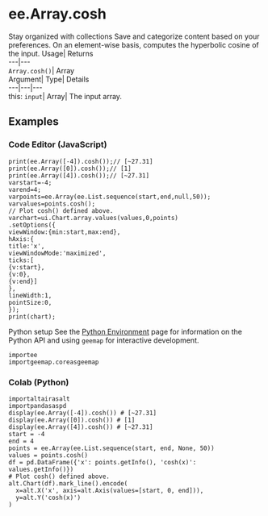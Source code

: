 
#  ee.Array.cosh 
Stay organized with collections  Save and categorize content based on your preferences. 
On an element-wise basis, computes the hyperbolic cosine of the input. Usage| Returns  
---|---  
`Array.cosh()`| Array  
Argument| Type| Details  
---|---|---  
this: `input`| Array| The input array.  
## Examples
### Code Editor (JavaScript)
```
print(ee.Array([-4]).cosh());// [~27.31]
print(ee.Array([0]).cosh());// [1]
print(ee.Array([4]).cosh());// [~27.31]
varstart=-4;
varend=4;
varpoints=ee.Array(ee.List.sequence(start,end,null,50));
varvalues=points.cosh();
// Plot cosh() defined above.
varchart=ui.Chart.array.values(values,0,points)
.setOptions({
viewWindow:{min:start,max:end},
hAxis:{
title:'x',
viewWindowMode:'maximized',
ticks:[
{v:start},
{v:0},
{v:end}]
},
lineWidth:1,
pointSize:0,
});
print(chart);
```

Python setup
See the [ Python Environment](https://developers.google.com/earth-engine/guides/python_install) page for information on the Python API and using `geemap` for interactive development.
```
importee
importgeemap.coreasgeemap
```

### Colab (Python)
```
importaltairasalt
importpandasaspd
display(ee.Array([-4]).cosh()) # [~27.31]
display(ee.Array([0]).cosh()) # [1]
display(ee.Array([4]).cosh()) # [~27.31]
start = -4
end = 4
points = ee.Array(ee.List.sequence(start, end, None, 50))
values = points.cosh()
df = pd.DataFrame({'x': points.getInfo(), 'cosh(x)': values.getInfo()})
# Plot cosh() defined above.
alt.Chart(df).mark_line().encode(
  x=alt.X('x', axis=alt.Axis(values=[start, 0, end])),
  y=alt.Y('cosh(x)')
)
```

